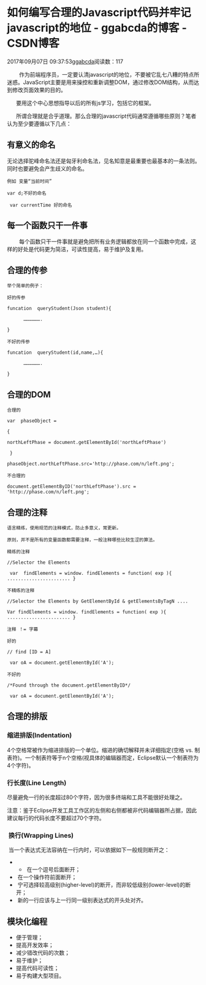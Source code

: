 # 如何编写合理的Javascript代码并牢记javascript的地位 - ggabcda的博客 - CSDN博客





2017年09月07日 09:37:53[ggabcda](https://me.csdn.net/ggabcda)阅读数：117








        作为前端程序员，一定要认清javascript的地位，不要被它乱七八糟的特点所迷惑。JavaScript主要是用来操控和重新调整DOM，通过修改DOM结构，从而达到修改页面效果的目的。

      要用这个中心思想指导以后的所有js学习，包括它的框架。

      所谓合理就是合乎道理。那么合理的javascript代码通常遵循哪些原则？笔者认为至少要遵循以下几点： 

## 有意义的命名 

无论选择驼峰命名法还是匈牙利命名法，见名知意是最重要也最基本的一条法则。同时也要避免会产生歧义的命名。

```
例如 变量“当前时间”

var d;不好的命名    

 var currentTime 好的命名
```





## 每一个函数只干一件事

        每个函数只干一件事就是避免把所有业务逻辑都放在同一个函数中完成，这样的好处是代码更为简洁，可读性提高，易于维护及复用。

## 合理的传参



```
举个简单的例子：

好的传参

funcation  queryStudent(Json student){

      ……………….

}

不好的传参

funcation  queryStudent(id,name,…){

      ……………….

}
```



## 合理的DOM

```
合理的

var  phaseObject =  

{

northLeftPhase = document.getElementById('northLeftPhase')

 }

phaseObject.northLeftPhase.src='http://phase.com/n/left.png';

不合理的

document.getElementByID('northLeftPhase').src = 'http://phase.com/n/left.png';
```



## 合理的注释

```
语言精练，使用规范的注释模式，防止多意义，常更新。

原则，并不是所有的变量函数都需要注释，一般注释哪些比较生涩的算法。

精练的注释

//Selector the Elements

 var  findElements = window. findElements = function( exp ){ ....................... }

不精练的注释

//Selector the Elements by GetElementById & getElementsByTagN ....

Var findElements = window. findElements = function( exp ){ ....................... }

注释 ！= 字幕

好的

// find [ID = A]

 var oA = document.getElementById('A');

不好的

/*Found through the document.getElementByID*/

 var oA = document.getElementById('A');
```



## 合理的排版

### 缩进排版(Indentation)

4个空格常被作为缩进排版的一个单位。缩进的确切解释并未详细指定(空格 vs. 制表符)。一个制表符等于n个空格(视具体的编辑器而定，Eclipse默认一个制表符为4个字符)。

### 行长度(Line Length)

尽量避免一行的长度超过80个字符，因为很多终端和工具不能很好处理之。

注意：鉴于Eclipse开发工具工作区的左侧和右侧都被非代码编辑器所占据，因此建议每行的代码长度不要超过70个字符。

###  换行(Wrapping Lines)

 当一个表达式无法容纳在一行内时，可以依据如下一般规则断开之：
- -  在一个逗号后面断开； 
-  在一个操作符前面断开； 
-  宁可选择较高级别(higher-level)的断开，而非较低级别(lower-level)的断开； 
-  新的一行应该与上一行同一级别表达式的开头处对齐。 


## 模块化编程
- 便于管理； 
- 提高开发效率； 
- 减少错改代码的次数； 
- 易于维护； 
- 提高代码可读性； 
- 易于构建大型项目。 



